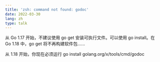 ```yaml
---
title: 'zsh: command not found: godoc'
date: 2022-03-30
lang: zh
type: talk
---
```


从 Go 1.17 开始，不建议使用 go get 安装可执行文件。可以使用 go install。在 Go 1.18 中，go get 将不再构建软件包......

从 1.18 开始，你现在必须运行 go install golang.org/x/tools/cmd/godoc
